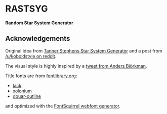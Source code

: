 # RASTSYG

**Random Star System Generator**

## Acknowledgements

Original idea from [Tanner Stephens Star System Generator](https://tannerstephens.com/star-system-creator/) and a post from [/u/koboldstyle on reddit](https://www.reddit.com/r/SWN/comments/cp4bkq/easy_solar_system_map_creator/ewp61ca/).

The visual style is highly inspired by a [tweet from Anders Björkman](https://twitter.com/AndersGBjorkman/status/1006199432927436802).

Title fonts are from [fontlibrary.org](https://fontlibrary.org/):
 * [lack](https://fontlibrary.org/en/font/lack)
 * [xolonium](https://fontlibrary.org/en/font/xolonium)
 * [douar-outline](https://fontlibrary.org/en/font/douar-outline)

and optimized with the [FontSquirrel webfont generator](https://www.fontsquirrel.com/tools/webfont-generator).

